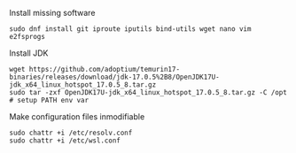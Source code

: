 Install missing software
```
sudo dnf install git iproute iputils bind-utils wget nano vim e2fsprogs
```

Install JDK
```
wget https://github.com/adoptium/temurin17-binaries/releases/download/jdk-17.0.5%2B8/OpenJDK17U-jdk_x64_linux_hotspot_17.0.5_8.tar.gz
sudo tar -zxf OpenJDK17U-jdk_x64_linux_hotspot_17.0.5_8.tar.gz -C /opt
# setup PATH env var
```

Make configuration files inmodifiable

```
sudo chattr +i /etc/resolv.conf
sudo chattr +i /etc/wsl.conf
```
